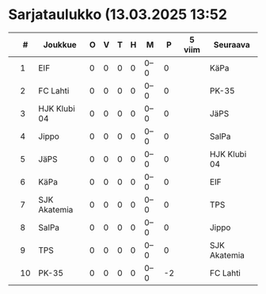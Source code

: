 # Sarjataulukko (13.03.2025 13:52

|  | # | Joukkue | O | V | T | H | M | P | 5 viim | Seuraava |
|---|---|---|---|---|---|---|---|---|---|---|
|  | 1 | EIF | 0 | 0 | 0 | 0 | 0–0 | 0 |  | KäPa |
|  | 2 | FC Lahti | 0 | 0 | 0 | 0 | 0–0 | 0 |  | PK-35 |
|  | 3 | HJK Klubi 04 | 0 | 0 | 0 | 0 | 0–0 | 0 |  | JäPS |
|  | 4 | Jippo | 0 | 0 | 0 | 0 | 0–0 | 0 |  | SalPa |
|  | 5 | JäPS | 0 | 0 | 0 | 0 | 0–0 | 0 |  | HJK Klubi 04 |
|  | 6 | KäPa | 0 | 0 | 0 | 0 | 0–0 | 0 |  | EIF |
|  | 7 | SJK Akatemia | 0 | 0 | 0 | 0 | 0–0 | 0 |  | TPS |
|  | 8 | SalPa | 0 | 0 | 0 | 0 | 0–0 | 0 |  | Jippo |
|  | 9 | TPS | 0 | 0 | 0 | 0 | 0–0 | 0 |  | SJK Akatemia |
|  | 10 | PK-35 | 0 | 0 | 0 | 0 | 0–0 | -2 |  | FC Lahti |
